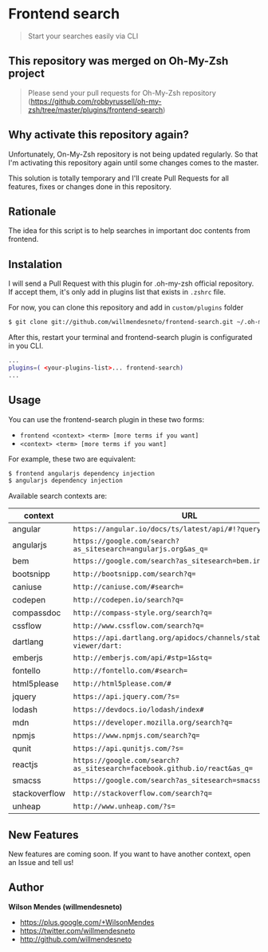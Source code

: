 # Frontend search

> Start your searches easily via CLI


## This repository was merged on Oh-My-Zsh project

> Please send your pull requests for Oh-My-Zsh repository (https://github.com/robbyrussell/oh-my-zsh/tree/master/plugins/frontend-search)


## Why activate this repository again?

Unfortunately, On-My-Zsh repository is not being updated regularly. So that I'm activating this repository again until some changes comes to the master.

This solution is totally temporary and I'll create Pull Requests for all features, fixes or changes done in this repository.


## Rationale ##

The idea for this script is to help searches in important doc contents from frontend.


## Instalation ##

I will send a Pull Request with this plugin for .oh-my-zsh official repository. If accept them, it's only add in plugins list that exists in `.zshrc` file.

For now, you can clone this repository and add in `custom/plugins` folder

```bash
$ git clone git://github.com/willmendesneto/frontend-search.git ~/.oh-my-zsh/custom/plugins/frontend-search
```

After this, restart your terminal and frontend-search plugin is configurated in you CLI.

```bash
...
plugins=( <your-plugins-list>... frontend-search)
...
```


## Usage ##

You can use the frontend-search plugin in these two forms:

* `frontend <context> <term> [more terms if you want]`
* `<context> <term> [more terms if you want]`

For example, these two are equivalent:

```zsh
$ frontend angularjs dependency injection
$ angularjs dependency injection
```

Available search contexts are:

| context       | URL                                                                      |
|---------------|--------------------------------------------------------------------------|
| angular       | `https://angular.io/docs/ts/latest/api/#!?query=`                        |
| angularjs     | `https://google.com/search?as_sitesearch=angularjs.org&as_q=`            |
| bem           | `https://google.com/search?as_sitesearch=bem.info&as_q=`                 |
| bootsnipp     | `http://bootsnipp.com/search?q=`                                         |
| caniuse       | `http://caniuse.com/#search=`                                            |
| codepen       | `http://codepen.io/search?q=`                                            |
| compassdoc    | `http://compass-style.org/search?q=`                                     |
| cssflow       | `http://www.cssflow.com/search?q=`                                       |
| dartlang      | `https://api.dartlang.org/apidocs/channels/stable/dartdoc-viewer/dart:`  |
| emberjs       | `http://emberjs.com/api/#stp=1&stq=`                                     |
| fontello      | `http://fontello.com/#search=`                                           |
| html5please   | `http://html5please.com/#`                                               |
| jquery        | `https://api.jquery.com/?s=`                                             |
| lodash        | `https://devdocs.io/lodash/index#`                                       |
| mdn           | `https://developer.mozilla.org/search?q=`                                |
| npmjs         | `https://www.npmjs.com/search?q=`                                        |
| qunit         | `https://api.qunitjs.com/?s=`                                            |
| reactjs       | `https://google.com/search?as_sitesearch=facebook.github.io/react&as_q=` |
| smacss        | `https://google.com/search?as_sitesearch=smacss.com&as_q=`               |
| stackoverflow | `http://stackoverflow.com/search?q=`                                     |
| unheap        | `http://www.unheap.com/?s=`                                              |


## New Features
New features are coming soon. If you want to have another context, open an Issue and tell us!


## Author

**Wilson Mendes (willmendesneto)**
+ <https://plus.google.com/+WilsonMendes>
+ <https://twitter.com/willmendesneto>
+ <http://github.com/willmendesneto>